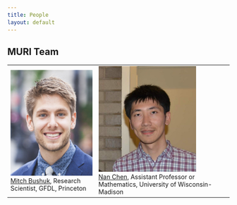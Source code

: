 ```yaml
---
title: People
layout: default
---
```

## MURI Team

<table>
  <tr>
    <td>
    <img src="images/team/bushuk.png" alt=" " height="240"/> <br>
    <a href="https://www.gfdl.noaa.gov/mitch-bushuk/"> Mitch Bushuk</a>, Research Scientist, GFDL, Princeton 
    </td>
    <td>
    <img src="images/team/chen.jpg" alt=" " height="240"/> <br>
    <a href="https://www.math.wisc.edu/~chennan/"> Nan Chen</a>, Assistant Professor or Mathematics, University of Wisconsin-Madison 
    </td>
  </tr>
</table>

